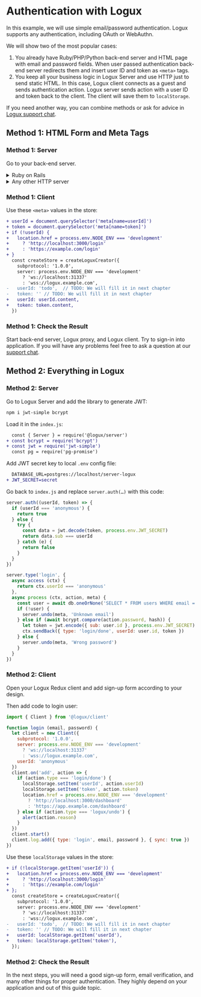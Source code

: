 # Authentication with Logux

In this example, we will use simple email/password authentication. Logux supports any authentication, including OAuth or WebAuthn.

We will show two of the most popular cases:

1. You already have Ruby/PHP/Python back-end server and HTML page with email and password fields. When user passed authentication back-end server redirects them and insert user ID and token as `<meta>` tags.
2. You keep all your business logic in Logux Server and use HTTP just to send static HTML. In this case, Logux client connects as a guest and sends authentication action. Logux server sends action with a user ID and token back to the client. The client will save them to `localStorage`.

If you need another way, you can combine methods or ask for advice in [Logux support chat].

[Logux support chat]: https://gitter.im/logux/logux


## Method 1: HTML Form and Meta Tags

### Method 1: Server

Go to your back-end server.

<details><summary>Ruby on Rails</summary>

Add `jwt` to `Gemfile` and call `bundle`:

```ruby
gem 'jwt'
```

Add JWT secret key to local `.env`:

```diff
  LOGUX_CONTROL_SECRET=secret
  LOGUX_URL=http://localhost:31338
+ JWT_SECRET=secret
```

Edit `config/initializers/logux.rb`:

```diff
  config.auth_rule = lambda do |user_id, token|
-   # Allow only local users until we will have a proper authentication
-   Rails.env.development?
+   data = JWT.decode token, ENV['JWT_SECRET'], { algorithm: 'HS256' }
+   data[0]['sub'] == user_id
  end
```

Add `<meta>` tags to application layout used for authenticated user:

```haml
    meta( name="userId" content=current_user.id )
    meta( name="token" content=JWT.encode({ sub: current_user.id }, ENV['JWT_SECRET'], 'HS256') )
```

</details>
<details><summary>Any other HTTP server</summary>

Add JWT secret key to proper storage for your environment. Local `.env` is a good option.

```diff
  LOGUX_CONTROL_SECRET=secret
  LOGUX_URL=http://localhost:31338
+ JWT_SECRET=secret
```

Add library to support JWT. Add code to check `userId` and `token` from Logux:

```js
data = JWT.decode(token, ENV['JWT_SECRET'])
return data.sub == userId
```

Generate token to use in HTML template:

```js
token = JWT.encode({ sub: userId }, ENV['JWT_SECRET'])
```

Add this token and user ID to HTML templates used for authenticated user:

```html
    <meta name="userId" content=<?= userId ?>>
    <meta name="token" content=<?= token ?>>
```

</details>


### Method 1: Client

Use these `<meta>` values in the store:

```diff
+ userId = document.querySelector('meta[name=userId]')
+ token = document.querySelector('meta[name=token]')
+ if (!userId) {
+   location.href = process.env.NODE_ENV === 'development'
+     ? 'http://localhost:3000/login'
+     : 'https://example.com/login'
+ }
  const createStore = createLoguxCreator({
    subprotocol: '1.0.0',
    server: process.env.NODE_ENV === 'development'
      ? 'ws://localhost:31337'
      : 'wss://logux.example.com',
-   userId: 'todo',  // TODO: We will fill it in next chapter
-   token: '' // TODO: We will fill it in next chapter
+   userId: userId.content,
+   token: token.content,
  })
```


### Method 1: Check the Result

Start back-end server, Logux proxy, and Logux client. Try to sign-in into application. If you will have any problems feel free to ask a question at our [support chat].

[support chat]: https://gitter.im/logux/logux


## Method 2: Everything in Logux

### Method 2: Server

Go to Logux Server and add the library to generate JWT:

```sh
npm i jwt-simple bcrypt
```

Load it in the `index.js`:

```diff
  const { Server } = require('@logux/server')
+ const bcrypt = require('bcrypt')
+ const jwt = require('jwt-simple')
  const pg = require('pg-promise')
```

Add JWT secret key to local `.env` config file:

```diff
  DATABASE_URL=postgres://localhost/server-logux
+ JWT_SECRET=secret
```

Go back to `index.js` and replace `server.auth(…)` with this code:

```js
server.auth((userId, token) => {
  if (userId === 'anonymous') {
    return true
  } else {
    try {
      const data = jwt.decode(token, process.env.JWT_SECRET)
      return data.sub === userId
    } catch (e) {
      return false
    }
  }
})

server.type('login', {
  async access (ctx) {
    return ctx.userId === 'anonymous'
  },
  async process (ctx, action, meta) {
    const user = await db.oneOrNone('SELECT * FROM users WHERE email = $1', action.email);
    if (!user) {
      server.undo(meta, 'Unknown email')
    } else if (await bcrypt.compare(action.password, hash)) {
      let token = jwt.encode({ sub: user.id }, process.env.JWT_SECRET)
      ctx.sendBack({ type: 'login/done', userId: user.id, token })
    } else {
      server.undo(meta, 'Wrong password')
    }
  }
})
```


### Method 2: Client

Open your Logux Redux client and add sign-up form according to your design.

Then add code to login user:

```js
import { Client } from '@logux/client'

function login (email, password) {
  let client = new Client({
    subprotocol: '1.0.0',
    server: process.env.NODE_ENV === 'development'
      ? 'ws://localhost:31337'
      : 'wss://logux.example.com',
    userId: 'anonymous'
  })
  client.on('add', action => {
    if (action.type === 'login/done') {
      localStorage.setItem('userId', action.userId)
      localStorage.setItem('token', action.token)
      location.href = process.env.NODE_ENV === 'development'
        ? 'http://localhost:3000/dashboard'
        : 'https://app.example.com/dashboard'
    } else if (action.type === 'logux/undo') {
      alert(action.reason)
    }
  })
  client.start()
  client.log.add({ type: 'login', email, password }, { sync: true })
})
```

Use these `localStorage` values in the store:

```diff
+ if (!localStorage.getItem('userId')) {
+   location.href = process.env.NODE_ENV === 'development'
+     ? 'http://localhost:3000/login'
+     : 'https://example.com/login'
+ };
  const createStore = createLoguxCreator({
    subprotocol: '1.0.0',
    server: process.env.NODE_ENV === 'development'
      ? 'ws://localhost:31337'
      : 'wss://logux.example.com',
-   userId: 'todo',  // TODO: We will fill it in next chapter
-   token: '' // TODO: We will fill it in next chapter
+   userId: localStorage.getItem('userId'),
+   token: localStorage.getItem('token'),
  });
```


### Method 2: Check the Result

In the next steps, you will need a good sign-up form, email verification, and many other things for proper authentication. They highly depend on your application and out of this guide topic.
